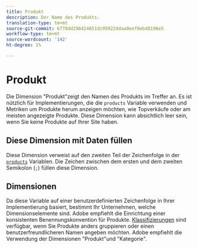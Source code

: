 ```yaml
---
title: Produkt
description: Der Name des Produkts.
translation-type: tm+mt
source-git-commit: 6778dd290424651dc959224daa0eef8ebd8196e5
workflow-type: tm+mt
source-wordcount: '142'
ht-degree: 1%

---
```



# Produkt

Die Dimension &quot;Produkt&quot;zeigt den Namen des Produkts im Treffer an. Es ist nützlich für Implementierungen, die die `products` Variable verwenden und Metriken um Produkte herum anzeigen möchten, wie Topverkäufe oder am meisten angezeigte Produkte. Diese Dimension kann absichtlich leer sein, wenn Sie keine Produkte auf Ihrer Site haben.

## Diese Dimension mit Daten füllen

Diese Dimension verweist auf den zweiten Teil der Zeichenfolge in der [`products`](/help/implement/vars/page-vars/products.md) Variablen. Die Zeichen zwischen dem ersten und dem zweiten Semikolon (`;`) füllen diese Dimension.

## Dimensionen

Da diese Variable auf einer benutzerdefinierten Zeichenfolge in Ihrer Implementierung basiert, bestimmt Ihr Unternehmen, welche Dimensionselemente sind. Adobe empfiehlt die Einrichtung einer konsistenten Benennungskonvention für Produkte. [Klassifizierungen](../classifications/c-classifications.md) sind verfügbar, wenn Sie Produkte anders gruppieren oder einen benutzerfreundlicheren Namen angeben möchten. Adobe empfiehlt die Verwendung der Dimensionen &quot;Produkt&quot;und &quot;Kategorie&quot;.
